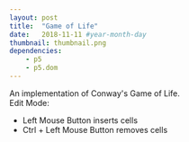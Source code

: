 ```yaml
---
layout: post
title:  "Game of Life"
date:   2018-11-11 #year-month-day
thumbnail: thumbnail.png
dependencies:
    - p5
    - p5.dom
---
```

 
An implementation of Conway's Game of Life.  
Edit Mode: 
- Left Mouse Button inserts cells
- Ctrl + Left Mouse Button removes cells
<div id="sketch-holder" style="min-height: 600px">
  <script type="text/javascript" src="sketch/sketch.js"></script>
</div>
